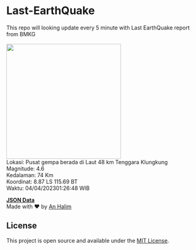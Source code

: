 # Last-EarthQuake
This repo will looking update every 5 minute with Last EarthQuake report from BMKG
<br>
<br>
<img src="https://ews.bmkg.go.id/TEWS/data/20230404012648.mmi.jpg?1889365x5r5l37g8t8qitu1" width="300"/>
<br>
Lokasi: Pusat gempa berada di Laut 48 km Tenggara Klungkung <br>
Magnitude: 4.6 <br>
Kedalaman: 74 Km <br>
Koordinat: 8.87 LS 115.69 BT <br>
Waktu: 04/04/202301:26:48 WIB <br>

<a href="./data/data.json">**JSON Data**</a>
<br>
Made with ❤️ by <a href="https://github.com/an-halim">An Halim</a>
## License

This project is open source and available under the [MIT License](LICENSE).
